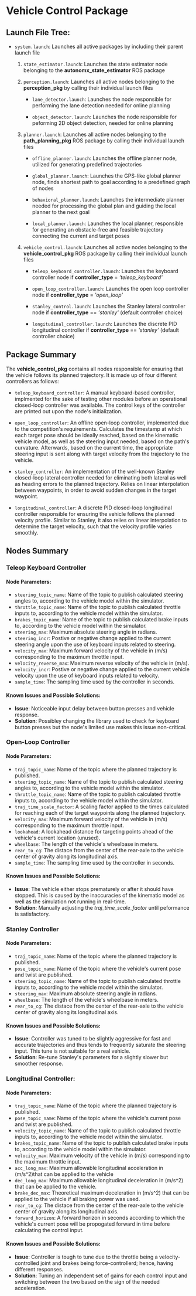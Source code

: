 # Vehicle Control Package

## Launch File Tree:

* `system.launch`: Launches all active packages by including their parent launch file
   1. `state_estimator.launch`: Launches the state estimator node belonging to the **autonomx_state_estimator** ROS package
   
   1. `perception.launch`: Launches all active  nodes belonging to the **perception_pkg** by calling their individual launch files
      * `lane_detector.launch`: Launches the node responsible for performing the lane detection needed for online planning

      * `object_detector.launch`: Launches the node responsible for peforming 2D object detection, needed for online planning

   1. `planner.launch`: Launches all active nodes belonging to the **path_planning_pkg** ROS package by calling their individual launch files
      * `offline_planner.launch`: Launches the offline planner node, utilized for generating predefined trajectories
      
      * `global_planner.launch`: Launches the GPS-like global planner node, finds shortest path to goal according to a predefined graph of nodes

      * `behavioral_planner.launch`: Launches the intermediate planner needed for processing the global plan and guiding the local planner to the next goal

      * `local_planner.launch`: Launches the local planner, responsible for generating an obstacle-free and feasible trajectory connecting the current and target poses
   
   1. `vehicle_control.launch`: Launches all active nodes belonging to the **vehicle_control_pkg** ROS package by calling their individual launch files
      * `teleop_keyboard_controller.launch`: Launches the keyboard controller node if **controller_type** = *'teleop_keyboard'*
      
      * `open_loop_controller.launch`: Launches the open loop controller node if **controller_type** = *'open_loop'*
      
      * `stanley_control.launch`: Launches the Stanley lateral controller node if **controller_type** == *'stanley'* (default controller choice)
      
      * `longitudinal_controller.launch`: Launches the discrete PID longitudinal controller if **controller_type** == *'stanley'* (default controller choice) 

## Package Summary

The **vehicle_control_pkg** contains all nodes responsible for ensuring that the vehicle follows its planned trajectory. It is made up of four different controllers as follows:
   * `teleop_keyboard_controller`: A manual keyboard-based controller, implmented for the sake of testing other modules before an operational closed-loop controller was available. The control keys of the controller are printed out upon the node's initialization.

   * `open_loop_controller`: An offline open-loop controller, implemented due to the competition's requirements. Calculates the timestamp at which each target pose should be ideally reached, based on the kinematic vehicle model, as well as the steering input needed, based on the path's curvature. Afterwards, based on the current time, the appropriate steering input is sent along with target velocity from the trajectory to the vehicle.

   * `stanley_controller`: An implementation of the well-known Stanley closed-loop lateral controller needed for eliminating both lateral as well as heading errors to the planned trajectory. Relies on linear interpolation between waypoints, in order to avoid sudden changes in the target waypoint.

   * `longitudinal_controller`: A discrete PID closed-loop longitudinal controller responsible for ensuring the vehicle follows the planned velocity profile. Similar to Stanley, it also relies on linear interpolation to determine the target velocity, such that the velocity profile varies smoothly.  

## Nodes Summary

### Teleop Keyboard Controller

#### Node Parameters:
   * `steering_topic_name`: Name of the topic to publish calculated steering angles to, according to the vehicle model within the simulator.
   * `throttle_topic_name`: Name of the topic to publish calculated throttle inputs to, according to the vehicle model within the simulator.
   * `brakes_topic_name`: Name of the topic to publish calculated brake inputs to, according to the vehicle model within the simulator.  
   * `steering_max`: Maximum absolute steering angle in radians.
   * `steering_incr`: Postive or negative change applied to the current steering angle upon the use of keyboard inputs related to steering.
   * `velocity_max`: Maximum forward velocity of the vehicle in (m/s) corresponding to the maximum throttle input.
   * `velocity_reverse_max`: Maximum reverse velocity of the vehicle in (m/s).
   * `velocity_incr`: Postive or negative change applied to the current vehicle velocity upon the use of keyboard inputs related to velocity.
   * `sample_time`: The sampling time used by the controller in seconds.

#### Known Issues and Possible Solutions:
   * **Issue**: Noticeable input delay between button presses and vehicle response.
   * **Solution**: Possibley changing the library used to check for keyboard button presses but the node's limited use makes this issue non-critical.

### Open-Loop Controller

#### Node Parameters:
   * `traj_topic_name`: Name of the topic where the planned trajectory is published. 
   * `steering_topic_name`: Name of the topic to publish calculated steering angles to, according to the vehicle model within the simulator.
   * `throttle_topic_name`: Name of the topic to publish calculated throttle inputs to, according to the vehicle model within the simulator.
   * `traj_time_scale_factor`: A scaling factor applied to the times calculated for reaching each of the target waypoints along the planned trajectory.
   * `velocity_max`: Maximum forward velocity of the vehicle in (m/s) corresponding to the maximum throttle input.
   * `lookahead`: A lookahead distance for targeting points ahead of the vehicle's current location (unused).
   * `wheelbase`: The length of the vehicle's wheelbase in meters.
   * `rear_to_cg`: The distace from the center of the rear-axle to the vehicle center of gravity along its longitudinal axis.  
   * `sample_time`: The sampling time used by the controller in seconds.

#### Known Issues and Possible Solutions:
   * **Issue**: The vehicle either stops prematurely or after it should have stopped. This is caused by the inaccuracies of the kinematic model as well as the simulation not running in real-time.
   * **Solution**: Manually adjusting the *traj_time_scale_factor* until peformance is satisfactory.

### Stanley Controller

#### Node Parameters:
   * `traj_topic_name`: Name of the topic where the planned trajectory is published.
   * `pose_topic_name`: Name of the topic where the vehicle's current pose and twist are published.
   * `steering_topic_name`: Name of the topic to publish calculated throttle inputs to, according to the vehicle model within the simulator.
   * `steering_max`: Maximum absolute steering angle in radians.
   * `wheelbase`: The length of the vehicle's wheelbase in meters.
   * `rear_to_cg`: The distace from the center of the rear-axle to the vehicle center of gravity along its longitudinal axis.

#### Known Issues and Possible Solutions:
   * **Issue**: Controller was tuned to be slightly aggressive for fast and accurate trajectories and thus tends to frequently saturate the steering input. This tune is not suitable for a real vehicle.
   * **Solution**: Re-tune Stanley's parameters for a slightly slower but smoother response.

### Longitudinal Controller:

#### Node Parameters:
   * `traj_topic_name`: Name of the topic where the planned trajectory is published.
   * `pose_topic_name`: Name of the topic where the vehicle's current pose and twist are published.
   * `velocity_topic_name`: Name of the topic to publish calculated throttle inputs to, according to the vehicle model within the simulator.
   * `brakes_topic_name`: Name of the topic to publish calculated brake inputs to, according to the vehicle model within the simulator.
   * `velocity_max`: Maximum velocity of the vehicle in (m/s) corresponding to the maximum throttle input.
   * `acc_long_max`: Maximum allowable longitudinal acceleration in (m/s^2)that can be applied to the vehicle
   * `dec_long_max`: Maximum allowable longitudinal deceleration in (m/s^2) that can be applied to the vehicle.
   * `brake_dec_max`: Theoretical maximum deceleration in (m/s^2) that can be applied to the vehicle if all braking power was used.
   * `rear_to_cg`: The distace from the center of the rear-axle to the vehicle center of gravity along its longitudinal axis.
   * `forward_horizon`: A forward horizon in seconds according to which the vehicle's current pose will be propogated forward in time before calculating the control input.

#### Known Issues and Possible Solutions:
   * **Issue**: Controller is tough to tune due to the throttle being a velocity-controlled joint and brakes being force-controllerd; hence, having different responses.
   * **Solution**: Tuning an independent set of gains for each control input and switching between the two based on the sign of the needed acceleration.

  